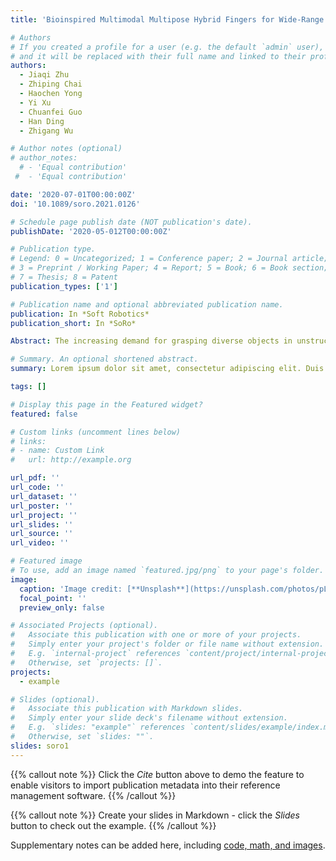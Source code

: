 ```yaml
---
title: 'Bioinspired Multimodal Multipose Hybrid Fingers for Wide-Range Force, Compliant, and Stable Grasping'

# Authors
# If you created a profile for a user (e.g. the default `admin` user), write the username (folder name) here
# and it will be replaced with their full name and linked to their profile.
authors:
  - Jiaqi Zhu
  - Zhiping Chai
  - Haochen Yong
  - Yi Xu
  - Chuanfei Guo
  - Han Ding
  - Zhigang Wu

# Author notes (optional)
# author_notes:
  # - 'Equal contribution'
 #  - 'Equal contribution'

date: '2020-07-01T00:00:00Z'
doi: '10.1089/soro.2021.0126'

# Schedule page publish date (NOT publication's date).
publishDate: '2020-05-012T00:00:00Z'

# Publication type.
# Legend: 0 = Uncategorized; 1 = Conference paper; 2 = Journal article;
# 3 = Preprint / Working Paper; 4 = Report; 5 = Book; 6 = Book section;
# 7 = Thesis; 8 = Patent
publication_types: ['1']

# Publication name and optional abbreviated publication name.
publication: In *Soft Robotics*
publication_short: In *SoRo*

Abstract: The increasing demand for grasping diverse objects in unstructured environments poses severe challenges to the existing soft/rigid robotic fingers due to the issues in balancing force, compliance, and stability, and hence has given birth to several hybrid designs. These hybrid designs utilize the advantages of rigid and soft structures and show better performance, but they are still suffering from narrow output force range, limited compliance, and rarely reported stability. Owing to its rigid-soft coupling structure with flexible switched multiple poses, human finger, as an excellent hybrid design, shows wide-range output force, excellent compliance, and stability. Inspired by human finger, we propose a hybrid finger with multiple modes and poses, coupled by a soft actuator (SA) and a rigid actuator (RA) in parallel. The multiple actuation modes formed by a pneumatic-based rigid-soft collaborative strategy can selectively enable the RA’s high-force and SA’s softness, while the multiple poses derived from the specially-designed under-actuated RA skeleton can be flexibly switched with tasks, thus achieving high compliance. Such hybrid fingers also proved to be highly stable under external stimuli or gravity. Further, we modularize and configure these fingers into a series of grippers with excellent grasping performance, e.g. wide graspable object range (diverse from 0.1g potato chips to 27kg dumbbells for a 420g two-finger gripper), high compliance (tolerate objects with 94% gripper span size and 4cm offset), and high stability. Our work highlights the potential of fusing rigid-soft technologies for robot development, and potentially impacts future bionics and high-performance robot development.

# Summary. An optional shortened abstract.
summary: Lorem ipsum dolor sit amet, consectetur adipiscing elit. Duis posuere tellus ac convallis placerat. Proin tincidunt magna sed ex sollicitudin condimentum.

tags: []

# Display this page in the Featured widget?
featured: false

# Custom links (uncomment lines below)
# links:
# - name: Custom Link
#   url: http://example.org

url_pdf: ''
url_code: ''
url_dataset: ''
url_poster: ''
url_project: ''
url_slides: ''
url_source: ''
url_video: ''

# Featured image
# To use, add an image named `featured.jpg/png` to your page's folder.
image:
  caption: 'Image credit: [**Unsplash**](https://unsplash.com/photos/pLCdAaMFLTE)'
  focal_point: ''
  preview_only: false

# Associated Projects (optional).
#   Associate this publication with one or more of your projects.
#   Simply enter your project's folder or file name without extension.
#   E.g. `internal-project` references `content/project/internal-project/index.md`.
#   Otherwise, set `projects: []`.
projects:
  - example

# Slides (optional).
#   Associate this publication with Markdown slides.
#   Simply enter your slide deck's filename without extension.
#   E.g. `slides: "example"` references `content/slides/example/index.md`.
#   Otherwise, set `slides: ""`.
slides: soro1
---
```


{{% callout note %}}
Click the _Cite_ button above to demo the feature to enable visitors to import publication metadata into their reference management software.
{{% /callout %}}

{{% callout note %}}
Create your slides in Markdown - click the _Slides_ button to check out the example.
{{% /callout %}}

Supplementary notes can be added here, including [code, math, and images](https://wowchemy.com/docs/writing-markdown-latex/).
